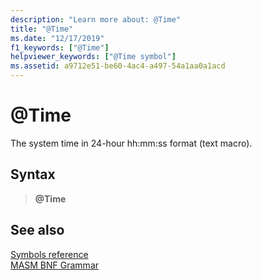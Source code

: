```yaml
---
description: "Learn more about: @Time"
title: "@Time"
ms.date: "12/17/2019"
f1_keywords: ["@Time"]
helpviewer_keywords: ["@Time symbol"]
ms.assetid: a9712e51-be60-4ac4-a497-54a1aa0a1acd
---
```

# \@Time

The system time in 24-hour hh:mm:ss format (text macro).

## Syntax

> **\@Time**

## See also

[Symbols reference](symbols-reference.md)\
[MASM BNF Grammar](masm-bnf-grammar.md)
